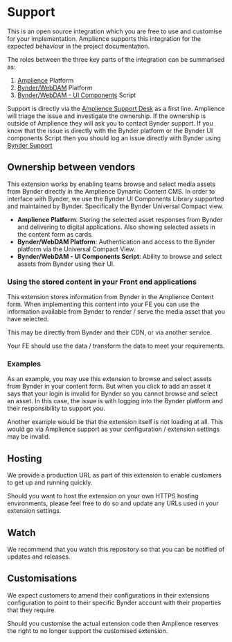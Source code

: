 # Support

This is an open source integration which you are free to use and customise for your implementation. Amplience supports this integration for the expected behaviour in the project documentation.

The roles between the three key parts of the integration can be summarised as:

1. [Amplience](https://amplience.com/) Platform
2. [Bynder/WebDAM](https://www.bynder.com/en/webdam/) Platform
3. [Bynder/WebDAM - UI Components](https://developer-docs.bynder.com/ui-components) Script

Support is directly via the [Amplience Support Desk](https://support.amplience.com) as a first line. Amplience will triage the issue and investigate the ownership. If the ownership is outside of Amplience they will ask you to contact Bynder support.
If you know that the issue is directly with the Bynder platform or the Bynder UI components Script then you should log an issue directly with Bynder using [Bynder Support](https://support.bynder.com/)

## Ownership between vendors

This extension works by enabling teams browse and select media assets from Bynder directly in the Amplience Dynamic Content CMS. In order to interface with Bynder, we use the Bynder UI Components Library supported and maintained by Bynder. Specifically the Bynder Universal Compact view.

- **Amplience Platform**: Storing the selected asset responses from Bynder and delivering to digital applications. Also showing selected assets in the content form as cards.
- **Bynder/WebDAM Platform**: Authentication and access to the Bynder platform via the Universal Compact View.
- **Bynder/WebDAM - UI Components Script**: Ability to browse and select assets from Bynder using their UI.

### Using the stored content in your Front end applications

This extension stores information from Bynder in the Amplience Content form. When implementing this content into your FE you can use the information available from Bynder to render / serve the media asset that you have selected.

This may be directly from Bynder and their CDN, or via another service.

Your FE should use the data / transform the data to meet your requirements.

### Examples

As an example, you may use this extension to browse and select assets from Bynder in your content form. But when you click to add an asset it says that your login is invalid for Bynder so you cannot browse and select an asset.
In this case, the issue is with logging into the Bynder platform and their responsibility to support you.

Another example would be that the extension itself is not loading at all. This would go via Amplience support as your configuration / extension settings may be invalid.

## Hosting

We provide a production URL as part of this extension to enable customers to get up and running quickly.

Should you want to host the extension on your own HTTPS hosting environments, please feel free to do so and update any URLs used in your extension settings.

## Watch

We recommend that you watch this repository so that you can be notified of updates and releases.

## Customisations

We expect customers to amend their configurations in their extensions configuration to point to their specific Bynder account with their properties that they require.

Should you customise the actual extension code then Amplience reserves the right to no longer support the customised extension.
